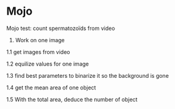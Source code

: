 # Mojo
Mojo test: count spermatozoïds from video

1. Work on one image

1.1 get images from video

1.2 equilize values for one image

1.3 find best parameters to binarize it so the background is gone

1.4 get the mean area of one object

1.5 With the total area, deduce the number of object

